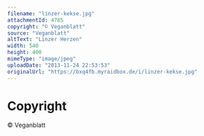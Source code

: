 ```yaml
---
filename: "linzer-kekse.jpg"
attachmentId: 4785
copyright: "© Veganblatt"
source: "Veganblatt"
altText: "Linzer Herzen"
width: 540
height: 400
mimeType: "image/jpeg"
uploadDate: "2013-11-24 22:53:53"
originalUrl: "https://bxq4fb.myraidbox.de/i/linzer-kekse.jpg"
---
```


# Copyright

© Veganblatt
